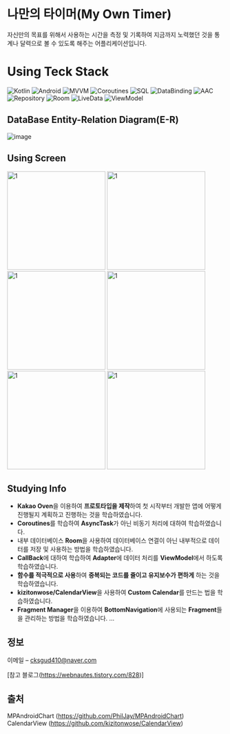 # 나만의 타이머(My Own Timer)

자신만의 목표를 위해서 사용하는 시간을 측정 및 기록하여 지금까지 노력했던 것을 통계나 달력으로 볼 수 있도록 해주는 어플리케이션입니다.




# Using Teck Stack
![Kotlin](https://img.shields.io/badge/Kotlin-7F52FF.svg?&style=for-the-badge&logo=Kotlin&logoColor=white)
![Android](https://img.shields.io/badge/Android-3DDC84.svg?&style=for-the-badge&logo=Android&logoColor=white)
![MVVM](https://img.shields.io/static/v1?label=&message=MVVM&color=brightgreen)
![Coroutines](https://img.shields.io/static/v1?label=&message=Coroutines&color=blue)
![SQL](https://img.shields.io/static/v1?label=&message=SQL&color=red)
![DataBinding](https://img.shields.io/static/v1?label=&message=DataBinding&color=orange)
![AAC](https://img.shields.io/static/v1?label=&message=AAC&color=yellow)
![Repository](https://img.shields.io/static/v1?label=&message=Repository&color=success)
![Room](https://img.shields.io/static/v1?label=&message=Room&color=9cf)
![LiveData](https://img.shields.io/static/v1?label=&message=LiveData&color=ff69b4)
![ViewModel](https://img.shields.io/static/v1?label=&message=ViewModel&color=informational)



## DataBase Entity-Relation Diagram(E-R)

![image](https://user-images.githubusercontent.com/69793388/190429188-2001f58e-d21c-43d1-a864-e06ebd8e197b.png)


## Using Screen

<img width="228" alt="1" src="https://user-images.githubusercontent.com/69793388/190440914-1786161b-195f-4e10-85ed-9cea4dfad6fd.jpg">
<img width="228" alt="1" src="https://user-images.githubusercontent.com/69793388/190440943-a8ae7866-c0d4-4212-968b-5a4f4c84da32.jpg">
<img width="228" alt="1" src="https://user-images.githubusercontent.com/69793388/190440960-d67a2eae-0cde-4755-bc1c-ee6d912037f3.jpg">
<img width="228" alt="1" src="https://user-images.githubusercontent.com/69793388/190440971-6a411830-4fa7-494d-af58-e8ce13377df7.jpg">
<img width="228" alt="1" src="https://user-images.githubusercontent.com/69793388/190440984-010b1ebc-cf26-477d-b8f0-51893bb43911.jpg">
<img width="228" alt="1" src="https://user-images.githubusercontent.com/69793388/190440994-3aceb730-8442-40fb-a67e-b2afce3d80c7.jpg">

## Studying Info
* **Kakao Oven**을 이용하여 **프로토타입을 제작**하여 첫 시작부터 개발한 앱에 어떻게 진행될지 계획하고 진행하는 것을 학습하였습니다.
* **Coroutines**를 학습하여 **AsyncTask**가 아닌 비동기 처리에 대하여 학습하였습니다.
* 내부 데이터베이스 **Room**을 사용하여 데이터베이스 연결이 아닌 내부적으로 데이터를 저장 및 사용하는 방법을 학습하였습니다.
* **CallBack**에 대하여 학습하여 **Adapter**에 데이터 처리를 **ViewModel**에서 하도록 학습하였습니다.
* **함수를 적극적으로 사용**하여 **중복되는 코드를 줄이고 유지보수가 편하게** 하는 것을 학습하였습니다.
* **kizitonwose/CalendarView**을 사용하여 **Custom Calendar**를 만드는 법을 학습하였습니다.
* **Fragment Manager**을 이용하여 **BottomNavigation**에 사용되는 **Fragment**들을 관리하는 방법을 학습하였습니다.
...

## 정보

이메일 – cksgud410@naver.com


[참고 블로그(https://webnautes.tistory.com/828)]

## 출처
MPAndroidChart (https://github.com/PhilJay/MPAndroidChart)
CalendarView (https://github.com/kizitonwose/CalendarView)
